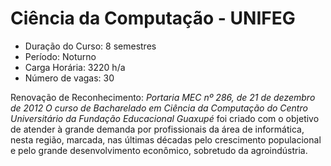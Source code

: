 # Ciência da Computação - UNIFEG

- Duração do Curso: 8 semestres
- Período: Noturno
- Carga Horária: 3220 h/a
- Número de vagas: 30

Renovação de Reconhecimento: *Portaria MEC nº 286, de 21 de dezembro de 2012 O curso de Bacharelado em Ciência da Computação do Centro Universitário da Fundação Educacional Guaxupé* foi criado com o objetivo de atender à grande demanda por profissionais da área de informática, nesta região, marcada, nas últimas décadas pelo crescimento populacional e pelo grande desenvolvimento econômico, sobretudo da agroindústria.
